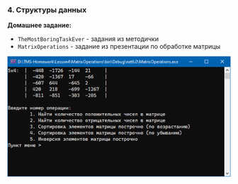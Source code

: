 ### 4. Структуры данных

**Домашнее задание:**
- `TheMostBoringTaskEver` - задания из методички
- `MatrixOperations` - задание из презентации по обработке матрицы

![screenshot](./screenshot.png)